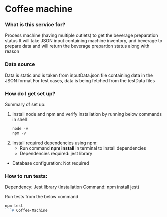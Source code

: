# Coffee machine 

### What is this service for? ###
Process machine (having multiple outlets) to get the beverage preparation status
It will take JSON input containing machine inventory, and beverage to prepare data and will return the beverage prepartion status along with reason 

### Data source ###
  Data is static and is taken from inputData.json file containing data in the JSON format 
  For test cases, data is being fetched from the testData files

### How do I get set up? ###
Summary of set up:
1. Install node and npm and verify installation by running below commands in shell
    ```PowerShell
    node -v
    npm -v
    ```
2. Install required dependencies using npm:
    * Run command **npm install** in terminal to install dependencies
    * Dependencies required: jest library

* Database configuration: Not required


### How to run tests: ###
  Dependency: Jest library (Installation Command: npm install jest)
  
  Run tests from the below command
  ```PowerShell
  npm test
  ```# Coffee-Machine

